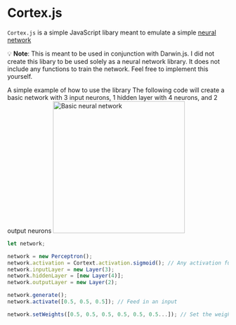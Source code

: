 # Cortex.js

`Cortex.js` is a simple JavaScript libary meant to emulate a simple [neural network](http://en.wikipedia.org/wiki/Artificial_neural_network)

:bulb: **Note**: This is meant to be used in conjunction with Darwin.js. I did not create this libary to be used solely as a neural network library. It does not include any functions to train the network. Feel free to implement this yourself.

A simple example of how to use the library
The following code will create a basic network with 3 input neurons, 1 hidden layer with 4 neurons, and 2 output neurons
<img src="https://cdn-images-1.medium.com/max/1200/1*5GSpUs2hWFx4Lq2_KCyulg.png" alt="Basic neural network" width=300px/>

```javascript
let network;

network = new Perceptron();
network.activation = Cortext.activation.sigmoid(); // Any activation function can be implemented;
network.inputLayer = new Layer(3);
network.hiddenLayer = [new Layer(4)];
network.outputLayer = new Layer(2);

network.generate();
network.activate([0.5, 0.5, 0.5]); // Feed in an input

network.setWeights([0.5, 0.5, 0.5, 0.5, 0.5, 0.5...]); // Set the weights
```